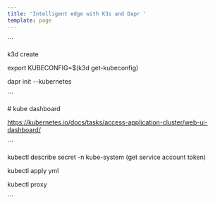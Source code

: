 ```yaml
---
title: 'Intelligent edge with K3s and Dapr '
template: page
---
```

\`\``

   k3d create

   export KUBECONFIG=$(k3d get-kubeconfig)

   







   dapr init --kubernetes

\`\``



\# kube dashboard

https://kubernetes.io/docs/tasks/access-application-cluster/web-ui-dashboard/

\`\``

kubectl describe secret -n kube-system  (get service account token)

 kubectl apply yml

  kubectl proxy

\`\``
